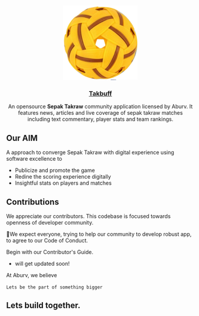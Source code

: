 <p align="center">
<a href="https://www.takbuff.com">
<img src="static/logo_app.png" alt="takbuff_logo" width="200">
<h3 align="center">Takbuff</h3>
</a>
</p>

<p align="center">
 An opensource <b>Sepak Takraw</b> community application licensed by Aburv. It features news, articles and live coverage of sepak takraw matches including text commentary, player stats and team rankings.
</p>

## Our AIM

A approach to converge Sepak Takraw with digital experience using software excellence to
- Publicize and promote the game
- Redine the scoring experience digitally  
- Insightful stats on players and matches

## Contributions

We appreciate our contributors. This codebase is focused towards openness of developer community.

🤝We expect everyone, trying to help our community to develop robust app, to agree to our Code of Conduct.

Begin with our Contributor's Guide. 

* will get updated soon!

At Aburv, we believe

`Lets be the part of something bigger`

## Lets build together.